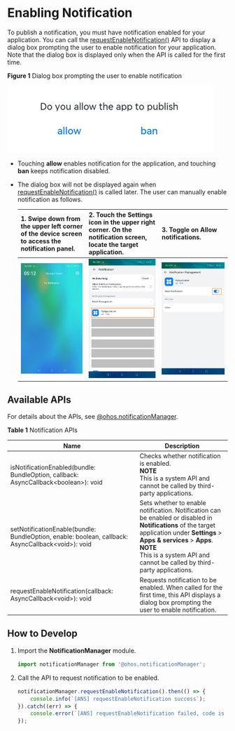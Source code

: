 # Enabling Notification


To publish a notification, you must have notification enabled for your application. You can call the [requestEnableNotification()](../reference/apis/js-apis-notificationManager.md#notificationmanagerrequestenablenotification) API to display a dialog box prompting the user to enable notification for your application. Note that the dialog box is displayed only when the API is called for the first time.

**Figure 1** Dialog box prompting the user to enable notification

![en-us_image_0000001416585590](figures/en-us_image_0000001416585590.png)


- Touching **allow** enables notification for the application, and touching **ban** keeps notification disabled.

- The dialog box will not be displayed again when [requestEnableNotification()](../reference/apis/js-apis-notificationManager.md#notificationmanagerrequestenablenotification) is called later. The user can manually enable notification as follows.
  
  | 1. Swipe down from the upper left corner of the device screen to access the notification panel.                             | 2. Touch the **Settings** icon in the upper right corner. On the notification screen, locate the target application.| 3. Toggle on **Allow notifications**.                                         |
  | ------------------------------------------------------------ | ------------------------------------------------------------ | ------------------------------------------------------------ |
  | ![en-us_image_0000001417062434](figures/en-us_image_0000001417062434.png) | ![en-us_image_0000001466462297](figures/en-us_image_0000001466462297.png) | ![en-us_image_0000001466782025](figures/en-us_image_0000001466782025.png) |


## Available APIs

For details about the APIs, see [@ohos.notificationManager](../reference/apis/js-apis-notificationManager.md#notificationmanagerrequestenablenotification).

**Table 1** Notification APIs

| Name | Description |
| -------- | -------- |
| isNotificationEnabled(bundle: BundleOption, callback: AsyncCallback&lt;boolean&gt;): void | Checks whether notification is enabled.<br>**NOTE**<br>This is a system API and cannot be called by third-party applications.      |
| setNotificationEnable(bundle: BundleOption, enable: boolean, callback: AsyncCallback&lt;void&gt;): void | Sets whether to enable notification. Notification can be enabled or disabled in **Notifications** of the target application under **Settings** > **Apps & services** > **Apps**.<br>**NOTE**<br>This is a system API and cannot be called by third-party applications.|
| requestEnableNotification(callback: AsyncCallback&lt;void&gt;): void | Requests notification to be enabled. When called for the first time, this API displays a dialog box prompting the user to enable notification.    |


## How to Develop

1. Import the **NotificationManager** module.

   ```ts
   import notificationManager from '@ohos.notificationManager';
   ```

2. Call the API to request notification to be enabled.

   ```ts
   notificationManager.requestEnableNotification().then(() => {
       console.info(`[ANS] requestEnableNotification success`);
   }).catch((err) => {
       console.error(`[ANS] requestEnableNotification failed, code is ${err.code}, message is ${err.message}`);
   });
   ```
